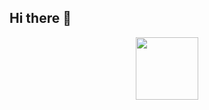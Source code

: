 ## Hi there 👋
<div id="header" align="center">
  <img src="https://media1.tenor.com/m/25ykirk3P4YAAAAd/oz-oz-yarimasu.gif" width="100">
</div>
<!--
**saddnmm/saddnmm** is a ✨ _special_ ✨ repository because its `README.md` (this file) appears on your GitHub profile.

Here are some ideas to get you started:

- 🔭 I’m currently working on ...
- 🌱 I’m currently learning ...
- 👯 I’m looking to collaborate on ...
- 🤔 I’m looking for help with ...
- 💬 Ask me about ...
- 📫 How to reach me: ...
- 😄 Pronouns: ...
- ⚡ Fun fact: ...
-->
